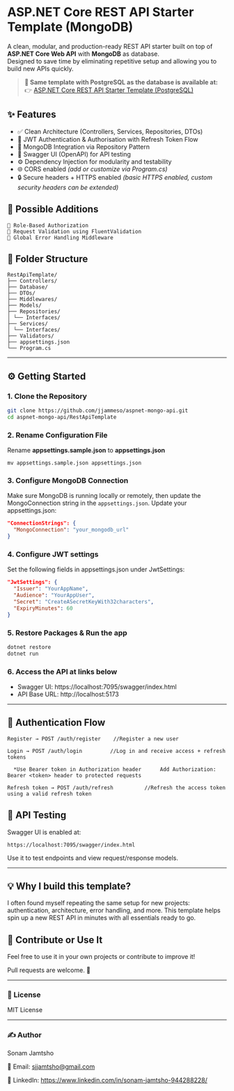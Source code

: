 # ASP.NET Core REST API Starter Template (MongoDB)

A clean, modular, and production-ready REST API starter built on top of **ASP.NET Core Web API** with **MongoDB** as database.  
Designed to save time by eliminating repetitive setup and allowing you to build new APIs quickly.

> **🚀 Same template with PostgreSQL as the database is available at:**  
> 👉 [ASP.NET Core REST API Starter Template (PostgreSQL)](https://github.com/jjammeso/aspnet-postgres-api)


## ✨ Features

- ✅ Clean Architecture (Controllers, Services, Repositories, DTOs)
- 🔐 JWT Authentication & Authorisation with Refresh Token Flow
- 🔁 MongoDB Integration via Repository Pattern
- 📖 Swagger UI (OpenAPI) for API testing
- ⚙️ Dependency Injection for modularity and testability
- 🌐 CORS enabled *(add or customize via Program.cs)*
- 🔒 Secure headers + HTTPS enabled *(basic HTTPS enabled, custom security headers can be extended)*

## 🔧 Possible Additions
    👥 Role-Based Authorization
    🧾 Request Validation using FluentValidation
    🧼 Global Error Handling Middleware

## 📁 Folder Structure
```
RestApiTemplate/
├── Controllers/
├── Database/
├── DTOs/
├── Middlewares/
├── Models/
├── Repositories/
│ └── Interfaces/
├── Services/
│ └── Interfaces/
├── Validators/
├── appsettings.json
└── Program.cs
```

---

## ⚙️ Getting Started

### 1. Clone the Repository

```bash
git clone https://github.com/jjammeso/aspnet-mongo-api.git
cd aspnet-mongo-api/RestApiTemplate
```
### 2. Rename Configuration File

Rename **appsettings.sample.json** to **appsettings.json**
```
mv appsettings.sample.json appsettings.json
```

### 3. Configure MongoDB Connection

Make sure MongoDB is running locally or remotely, then update the MongoConnection string in the `appsettings.json`.
Update your appsettings.json:

```json
"ConnectionStrings": {
  "MongoConnection": "your_mongodb_url"
}
```
### 4. Configure JWT settings

Set the following fields in appsettings.json under JwtSettings:

```json
"JwtSettings": {
  "Issuer": "YourAppName",
  "Audience": "YourAppUser",
  "Secret": "CreateASecretKeyWith32characters",
  "ExpiryMinutes": 60
}
```

### 5. Restore Packages & Run the app
```bash
dotnet restore
dotnet run
```

### 6. Access the API at links below

- Swagger UI: https://localhost:7095/swagger/index.html
- API Base URL: http://localhost:5173

---

## 🔐 Authentication Flow

    Register → POST /auth/register    //Register a new user

    Login → POST /auth/login         //Log in and receive access + refresh tokens

      *Use Bearer token in Authorization header      Add Authorization: Bearer <token> header to protected requests
      
    Refresh token → POST /auth/refresh          //Refresh the access token using a valid refresh token

## 🧪 API Testing

Swagger UI is enabled at:

    https://localhost:7095/swagger/index.html

  Use it to test endpoints and view request/response models.

---

## 💡 Why I build this template?

I often found myself repeating the same setup for new projects: authentication, architecture, error handling, and more.
This template helps spin up a new REST API in minutes with all essentials ready to go.


## 🤝 Contribute or Use It

Feel free to use it in your own projects or contribute to improve it!

Pull requests are welcome. 🌟

---

### 📄 License

MIT License

---

### ✍️ Author

Sonam Jamtsho

📧 Email: sjjamtsho@gmail.com

🔗 LinkedIn: https://www.linkedin.com/in/sonam-jamtsho-944288228/



